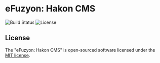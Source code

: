# eFuzyon: Hakon CMS

![Build Status](https://img.shields.io/badge/License-MIT-blue.svg)
![License](https://img.shields.io/badge/Build-None-red.svg)

## License

The "eFuzyon: Hakon CMS" is open-sourced software licensed under the [MIT license](http://opensource.org/licenses/MIT).
